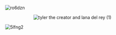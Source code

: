 ![ro6dzn](https://github.com/user-attachments/assets/f3e668bb-3f48-4974-bd7a-13c353060770)


 ‎ ‎ ‎ ‎ ‎ ‎ ‎ ‎ ‎ ‎ ‎ ‎ ‎ ‎ ‎ ‎ ‎ ‎ ‎ ‎ ‎ ‎ ‎ ‎‎![tyler the creator and lana del rey (1)](https://github.com/user-attachments/assets/7b2ad7ae-3394-45fb-8831-0e77875ca8ab)


![5lfng2](https://github.com/user-attachments/assets/ccd395c5-02bb-4334-b918-579ca1ace28c)
